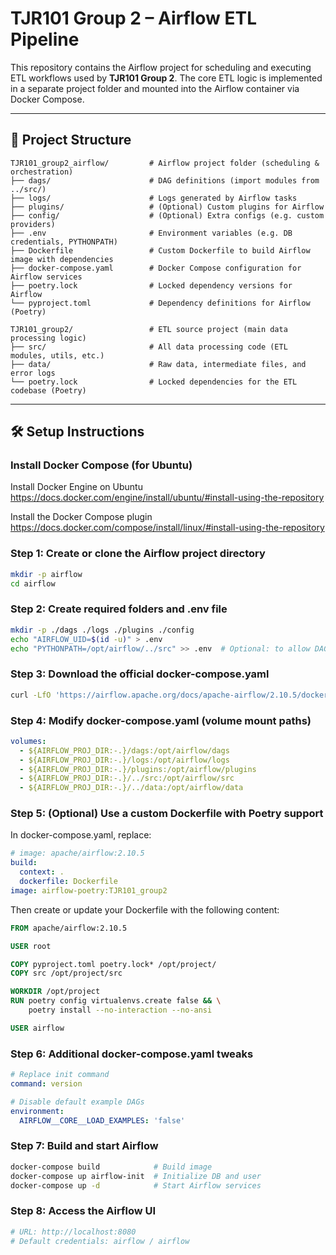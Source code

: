 # TJR101 Group 2 – Airflow ETL Pipeline

This repository contains the Airflow project for scheduling and executing ETL workflows used by **TJR101 Group 2**. The core ETL logic is implemented in a separate project folder and mounted into the Airflow container via Docker Compose.

---

## 📁 Project Structure

```
TJR101_group2_airflow/         # Airflow project folder (scheduling & orchestration)
├── dags/                      # DAG definitions (import modules from ../src/)
├── logs/                      # Logs generated by Airflow tasks
├── plugins/                   # (Optional) Custom plugins for Airflow
├── config/                    # (Optional) Extra configs (e.g. custom providers)
├── .env                       # Environment variables (e.g. DB credentials, PYTHONPATH)
├── Dockerfile                 # Custom Dockerfile to build Airflow image with dependencies
├── docker-compose.yaml        # Docker Compose configuration for Airflow services
├── poetry.lock                # Locked dependency versions for Airflow
└── pyproject.toml             # Dependency definitions for Airflow (Poetry)

TJR101_group2/                 # ETL source project (main data processing logic)
├── src/                       # All data processing code (ETL modules, utils, etc.)
├── data/                      # Raw data, intermediate files, and error logs
└── poetry.lock                # Locked dependencies for the ETL codebase (Poetry)
```

---

## 🛠️ Setup Instructions

### Install Docker Compose (for Ubuntu)

Install Docker Engine on Ubuntu
https://docs.docker.com/engine/install/ubuntu/#install-using-the-repository

Install the Docker Compose plugin
https://docs.docker.com/compose/install/linux/#install-using-the-repository


### Step 1: Create or clone the Airflow project directory

```bash
mkdir -p airflow
cd airflow
```

### Step 2: Create required folders and .env file

```bash
mkdir -p ./dags ./logs ./plugins ./config
echo "AIRFLOW_UID=$(id -u)" > .env
echo "PYTHONPATH=/opt/airflow/../src" >> .env  # Optional: to allow DAGs to import external modules
```

### Step 3: Download the official docker-compose.yaml

```bash
curl -LfO 'https://airflow.apache.org/docs/apache-airflow/2.10.5/docker-compose.yaml'
```

### Step 4: Modify docker-compose.yaml (volume mount paths)

```yaml
volumes:
  - ${AIRFLOW_PROJ_DIR:-.}/dags:/opt/airflow/dags
  - ${AIRFLOW_PROJ_DIR:-.}/logs:/opt/airflow/logs
  - ${AIRFLOW_PROJ_DIR:-.}/plugins:/opt/airflow/plugins
  - ${AIRFLOW_PROJ_DIR:-.}/../src:/opt/airflow/src
  - ${AIRFLOW_PROJ_DIR:-.}/../data:/opt/airflow/data
```

### Step 5: (Optional) Use a custom Dockerfile with Poetry support

In docker-compose.yaml, replace:

```yaml
# image: apache/airflow:2.10.5
build:
  context: .
  dockerfile: Dockerfile
image: airflow-poetry:TJR101_group2
```

Then create or update your Dockerfile with the following content:

```dockerfile
FROM apache/airflow:2.10.5

USER root

COPY pyproject.toml poetry.lock* /opt/project/
COPY src /opt/project/src

WORKDIR /opt/project
RUN poetry config virtualenvs.create false && \
    poetry install --no-interaction --no-ansi

USER airflow
```

### Step 6: Additional docker-compose.yaml tweaks

```yaml
# Replace init command
command: version

# Disable default example DAGs
environment:
  AIRFLOW__CORE__LOAD_EXAMPLES: 'false'
```

### Step 7: Build and start Airflow

```bash
docker-compose build            # Build image
docker-compose up airflow-init  # Initialize DB and user
docker-compose up -d            # Start Airflow services
```

### Step 8: Access the Airflow UI

```bash
# URL: http://localhost:8080
# Default credentials: airflow / airflow
```
